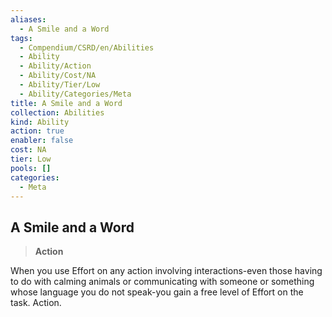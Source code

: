 ```yaml
---
aliases:
  - A Smile and a Word
tags:
  - Compendium/CSRD/en/Abilities
  - Ability
  - Ability/Action
  - Ability/Cost/NA
  - Ability/Tier/Low
  - Ability/Categories/Meta
title: A Smile and a Word
collection: Abilities
kind: Ability
action: true
enabler: false
cost: NA
tier: Low
pools: []
categories:
  - Meta
---
```

## A Smile and a Word    
>**Action**  
    
When you use Effort on any action involving interactions-even those having to do with calming animals or communicating with someone or something whose language you do not speak-you gain a free level of Effort on the task. Action.